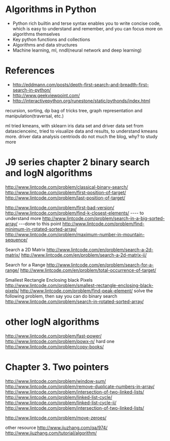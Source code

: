Algorithms in Python
==========================
- Python rich builtin and terse syntax enables you to write concise code, which is easy to understand and remember, and you can focus more on algorithms themselves
- Key python functions and collections
- Algorithms and data structures
- Machine learning, ml, nndl(neural network and deep learning) 

References
==========
- http://eddmann.com/posts/depth-first-search-and-breadth-first-search-in-python/
- http://www.geekviewpoint.com/
- http://interactivepython.org/runestone/static/pythonds/index.html

recursion, sorting, dp bag of tricks
tree, graph representation and manipulation(traversal, etc.)

ml tried kmeans, with sklearn iris data set and driver data set from datascienceinc, tried to visualize data and results, to understand kmeans more. driver data analysis centriods do not much the blog, why?  to study more

J9 series
chapter 2 binary search and logN algorithms
===========================================
http://www.lintcode.com/problem/classical-binary-search/
http://www.lintcode.com/problem/first-position-of-target/
http://www.lintcode.com/problem/last-position-of-target/

http://www.lintcode.com/problem/first-bad-version/
http://www.lintcode.com/problem/find-k-closest-elements/ ---- to understand more
http://www.lintcode.com/problem/search-in-a-big-sorted-array/ ---done to this point
http://www.lintcode.com/problem/find-minimum-in-rotated-sorted-array/
http://www.lintcode.com/problem/maximum-number-in-mountain-sequence/

Search a 2D Matrix
 http://www.lintcode.com/en/problem/search-a-2d-matrix/
 http://www.lintcode.com/en/problem/search-a-2d-matrix-ii/

Search for a Range
 http://www.lintcode.com/en/problem/search-for-a-range/
 http://www.lintcode.com/en/problem/total-occurrence-of-target/

Smallest Rectangle Enclosing black Pixels
 http://www.lintcode.com/problem/smallest-rectangle-enclosing-black-pixels/
 http://www.lintcode.com/problem/find-peak-element/
solve the following problem, then say you can do binary search
http://www.lintcode.com/problem/search-in-rotated-sorted-array/

other logN algorithms
=====================
http://www.lintcode.com/problem/fast-power/
http://www.lintcode.com/problem/powx-n/
hard one
http://www.lintcode.com/problem/copy-books/


Chapter 3. Two pointers
=======================
http://www.lintcode.com/problem/window-sum/
http://www.lintcode.com/problem/remove-duplicate-numbers-in-array/
http://www.lintcode.com/problem/intersection-of-two-linked-lists/
http://www.lintcode.com/problem/linked-list-cycle/
http://www.lintcode.com/problem/linked-list-cycle-ii/
http://www.lintcode.com/problem/intersection-of-two-linked-lists/

http://www.lintcode.com/problem/move-zeroes/

other resource
http://www.jiuzhang.com/qa/974/
http://www.jiuzhang.com/tutorial/algorithm/
